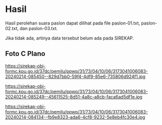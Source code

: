 # Hasil

Hasil perolehan suara paslon dapat dilihat pada file paslon-01.txt, paslon-02.txt, dan paslon-03.txt.

Jika tidak ada, artinya data tersebut belum ada pada SIREKAP.

## Foto C Plano

https://sirekap-obj-formc.kpu.go.id/37dc/pemilu/ppwp/31/73/04/10/06/3173041006083-20240214-085450--829d7bb0-59f4-4df9-85e6-735806d924f1.jpg

https://sirekap-obj-formc.kpu.go.id/37dc/pemilu/ppwp/31/73/04/10/06/3173041006083-20240214-085249--45611525-8d51-4a8c-a8cb-faca6ad5df1e.jpg

https://sirekap-obj-formc.kpu.go.id/37dc/pemilu/ppwp/31/73/04/10/06/3173041006083-20240214-084134--fb9e8323-ada6-4cf8-9232-5e8eb4fc30e4.jpg
